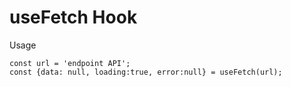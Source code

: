 # useFetch Hook

Usage
```
const url = 'endpoint API';
const {data: null, loading:true, error:null} = useFetch(url);

```